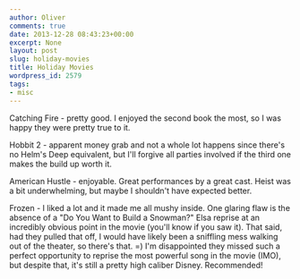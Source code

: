 ```yaml
---
author: Oliver
comments: true
date: 2013-12-28 08:43:23+00:00
excerpt: None
layout: post
slug: holiday-movies
title: Holiday Movies
wordpress_id: 2579
tags:
- misc
---
```


Catching Fire - pretty good. I enjoyed the second book the most, so I was happy they were pretty true to it.

Hobbit 2 - apparent money grab and not a whole lot happens since there's no Helm's Deep equivalent, but I'll forgive all parties involved if the third one makes the build up worth it.

American Hustle - enjoyable. Great performances by a great cast. Heist was a bit underwhelming, but maybe I shouldn't have expected better.

Frozen - I liked a lot and it made me all mushy inside. One glaring flaw is the absence of a "Do You Want to Build a Snowman?" Elsa reprise at an incredibly obvious point in the movie (you'll know if you saw it). That said, had they pulled that off, I would have likely been a sniffling mess walking out of the theater, so there's that. =) I'm disappointed they missed such a perfect opportunity to reprise the most powerful song in the movie (IMO), but despite that, it's still a pretty high caliber Disney. Recommended!
